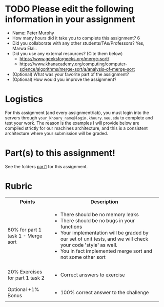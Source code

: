 # TODO Please edit the following information in your assignment

- Name: Peter Murphy
- How many hours did it take you to complete this assignment? 6
- Did you collaborate with any other students/TAs/Professors? Yes, Marwa Elali.
- Did you use any external resources? (Cite them below)
  - https://www.geeksforgeeks.org/merge-sort/
  - https://www.khanacademy.org/computing/computer-science/algorithms/merge-sort/a/analysis-of-merge-sort
- (Optional) What was your favorite part of the assignment?
- (Optional) How would you improve the assignment?

# Logistics

For this assignment (and every assignment/lab), you must login into the servers through `your_khoury_name@login.khoury.neu.edu` to complete and test your work. The reason is the examples I will provide below are compiled strictly for our machines architecture, and this is a consistent architecture where your submission will be graded.

# Part(s) to this assignment!

See the folders [part1](./part1/) for this assignment.

# Rubric

<table>
  <tbody>
    <tr>
      <th>Points</th>
      <th align="center">Description</th>
    </tr>
    <tr>
      <td>80% for part 1 task 1 - Merge sort </td>
      <td align="left"><ul><li>There should be no memory leaks</li><li>There should be no bugs in your functions </li><li>Your implementation will be graded by our set of unit tests, and we will check your code 'style' as well.</li><li>You in fact implemented merge sort and not some other sort</li></ul></td>
    </tr>
    <tr>
      <td>20% Exercises for part 1 task 2</td>
      <td align="left"><ul><li>Correct answers to exercise</li></ul></td>
    </tr>    
    <tr>
      <td>Optional +1% Bonus</td>
      <td align="left"><ul><li>100% correct answer to the challenge</li></ul></td>
    </tr>     
  </tbody>
</table> 
